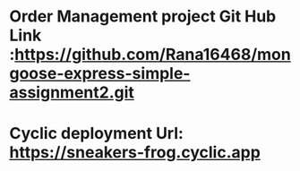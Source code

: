 # Order Management project Git Hub Link :https://github.com/Rana16468/mongoose-express-simple-assignment2.git
# Cyclic deployment Url: https://sneakers-frog.cyclic.app